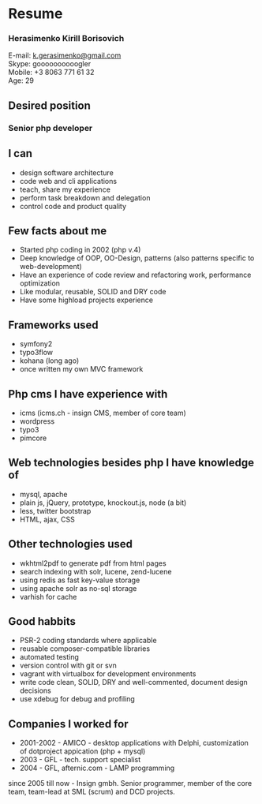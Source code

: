 # Resume

### Herasimenko Kirill Borisovich

E-mail: k.gerasimenko@gmail.com  
Skype: goooooooooogler  
Mobile: +3 8063 771 61 32  
Age: 29  

## Desired position

### Senior php developer

## I can

 - design software architecture
 - code web and cli applications
 - teach, share my experience
 - perform task breakdown and delegation
 - control code and product quality

## Few facts about me

 - Started php coding in 2002 (php v.4)
 - Deep knowledge of OOP, OO-Design, patterns (also patterns specific to web-development)
 - Have an experience of code review and refactoring work, performance optimization
 - Like modular, reusable, SOLID and DRY code
 - Have some highload projects experience

## Frameworks used

 - symfony2
 - typo3flow
 - kohana (long ago)
 - once written my own MVC framework

## Php cms I have experience with

 - icms (icms.ch - insign CMS, member of core team)
 - wordpress
 - typo3
 - pimcore

## Web technologies besides php I have knowledge of

 - mysql, apache
 - plain js, jQuery, prototype, knockout.js, node (a bit)
 - less, twitter bootstrap
 - HTML, ajax, CSS

## Other technologies used

 - wkhtml2pdf to generate pdf from html pages
 - search indexing with solr, lucene, zend-lucene
 - using redis as fast key-value storage
 - using apache solr as no-sql storage
 - varhish for cache

## Good habbits

 - PSR-2 coding standards where applicable
 - reusable composer-compatible libraries
 - automated testing
 - version control with git or svn
 - vagrant with virtualbox for development environments
 - write code clean, SOLID, DRY and well-commented, document design decisions
 - use xdebug for debug and profiling

## Companies I worked for

 - 2001-2002 - AMICO - desktop applications with Delphi, customization of dotproject appication (php + mysql)
 - 2003 - GFL - tech. support specialist
 - 2004 - GFL, afternic.com - LAMP programming

since 2005 till now - Insign gmbh. Senior programmer, member of the core team, team-lead at SML (scrum) and DCD projects.